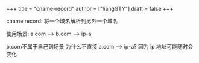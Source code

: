 +++
title = "cname-record"
author = ["liangGTY"]
draft = false
+++

cname record: 将一个域名解析到另外一个域名

使用场景: a.com --&gt; b.com --&gt; ip-a

b.com不属于自己到场景 为什么不直接 a.com --&gt; ip-a? 因为 ip 地址可能随时会变化
